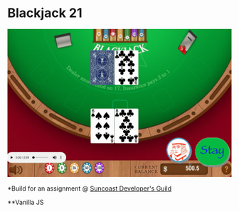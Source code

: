 # Blackjack 21

![](Blackjack.gif)

*Build for an assignment @ [Suncoast Developer's Guild](https://suncoast.io/)

**Vanilla JS
